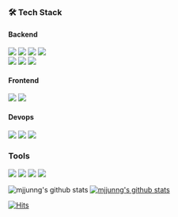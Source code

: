 

### 🛠 Tech Stack
#### Backend
<img src="https://img.shields.io/badge/Spring Boot-6DB33F?style=flat-square&logo=Spring Boot&logoColor=white"/></a>
<img src="https://img.shields.io/badge/Spring Cloud-6DB33F?style=flat-square&logo=Spring&logoColor=white"/></a>
<img src="https://img.shields.io/badge/flask-000000?style=flat-square&logo=Flask&logoColor=white"/></a>
<img src="https://img.shields.io/badge/C-A8B9CC?style=flat-square&logo=C&logoColor=white"/></a><br/>
<img src="https://img.shields.io/badge/MySQL-4479A1?style=flat-square&logo=mysql&logoColor=white"/></a> 
<img src="https://img.shields.io/badge/Oracle-F80000?style=flat-square&logo=oracle&logoColor=white"/></a> 
<img src="https://img.shields.io/badge/Firebase-FFCA28?style=flat-square&logo=firebase&logoColor=white"/></a> 
<br/>

#### Frontend
<img src="https://img.shields.io/badge/Android-3DDC84?style=flat-square&logo=Android&logoColor=white"/></a>
<img src="https://img.shields.io/badge/JavaScript-F7DF1E?style=flat-square&logo=JavaScript&logoColor=white"/></a>


#### Devops
<img src="https://img.shields.io/badge/Docker-2496ED?style=flat-square&logo=docker&logoColor=white"/></a> 
<img src="https://img.shields.io/badge/Amazon EC2-FF9900?style=flat-square&logo=Amazon EC2&logoColor=white"/></a> 
<img src="https://img.shields.io/badge/Amazon RDS-527FFF?style=flat-square&logo=Amazon RDS&logoColor=white"/></a> 


### Tools
<img src="https://img.shields.io/badge/GitHub-181717?style=flat-square&logo=github&logoColor=white"/></a>
<img src="https://img.shields.io/badge/Trello-0052CC?style=flat-square&logo=Trello&logoColor=white"/></a> 
<img src="https://img.shields.io/badge/Postman-FF6C37?style=flat-square&logo=Postman&logoColor=white"/></a> 
<img src="https://img.shields.io/badge/Notion-000000?style=flat-square&logo=Notion&logoColor=white"/></a> 


![mjjunng's github stats](https://github-readme-stats.vercel.app/api?username=mjjunng&show_icons=true&theme=vue)
[![mjjunng's github stats](https://github-readme-stats.vercel.app/api/top-langs/?username=mjjunng&show_icons=true&hide_border=true&title_color=004386&icon_color=004386&layout=compact)](https://github.com/mjjunng)

[![Hits](https://hits.seeyoufarm.com/api/count/incr/badge.svg?url=https%3A%2F%2Fgithub.com%2Fmjjuung%2Fmjjuung&count_bg=%237F837C&title_bg=%23555555&icon=github.svg&icon_color=%23E7E7E7&title=hits&edge_flat=false)](https://hits.seeyoufarm.com)
